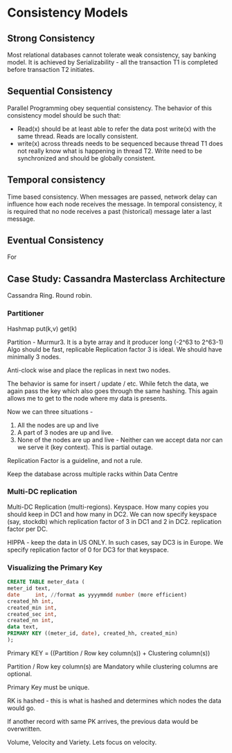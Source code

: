 # Consistency Models

## Strong Consistency
Most relational databases cannot tolerate weak consistency, say banking model. It is achieved by Serializability - all the transaction T1 is completed before transaction T2 initiates.

## Sequential Consistency
Parallel Programming obey sequential consistency. The behavior of this consistency model should be such that:
* Read(x) should be at least able to refer the data post write(x) with the same thread. Reads are locally consistent.
* write(x) across threads needs to be sequenced because thread T1 does not really know what is happening in thread T2. Write need to be synchronized and should be globally consistent.

## Temporal consistency

Time based consistency. When messages are passed, network delay can influence how each node receives the message. In temporal consistency, it is required that no node receives a past (historical) message later a last message.

## Eventual Consistency
For 

## Case Study: Cassandra Masterclass Architecture

Cassandra Ring. Round robin. 


### Partitioner
Hashmap
put(k,v)
get(k)

Partition - Murmur3. It is a byte array and it producer long (-2^63 to 2^63-1)
Algo should be fast, replicable
Replication factor 3 is ideal. We should have minimally 3 nodes.

Anti-clock wise and place the replicas in next two nodes.

The behavior is same for insert / update / etc. While fetch the data, we again pass the key which also goes through the same hashing. This again allows me to get to the node where my data is presents.

Now we can three situations -
1. All the nodes are up and live
2. A part of 3 nodes are up and live.
3. None of the nodes are up and live - Neither can we accept data nor can we serve it (key context). This is partial outage.

Replication Factor is a guideline, and not a rule.

Keep the database across multiple racks within Data Centre

### Multi-DC replication
Multi-DC Replication (multi-regions). Keyspace. How many copies you should keep in DC1 and how many in DC2. We can now specify keyspace (say, stockdb) which replication factor of 3 in DC1 and 2 in DC2. replication factor per DC.

HIPPA - keep the data in US ONLY. In such cases, say DC3 is in Europe. We specify replication factor of 0 for DC3 for that keyspace.

### Visualizing the Primary Key

```sql
CREATE TABLE meter_data (
meter_id text,
date     int, //format as yyyymmdd number (more efficient)
created_hh int,
created_min int,
created_sec int,
created_nn int,
data text,
PRIMARY KEY ((meter_id, date), created_hh, created_min)
);
```

Primary KEY = ((Partition / Row key column(s)) + Clustering column(s))

Partition / Row key column(s) are Mandatory while clustering columns are optional.

Primary Key must be unique.

RK is hashed - this is what is hashed and determines which nodes the data would go.

If another record with same PK arrives, the previous data would be overwritten.

Volume, Velocity and Variety. Lets focus on velocity.
